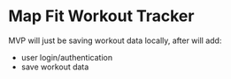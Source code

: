 # Map Fit Workout Tracker

MVP will just be saving workout data locally, after will add:

- user login/authentication
- save workout data
